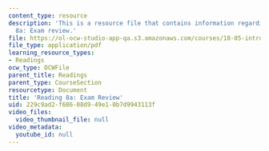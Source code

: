 ```yaml
---
content_type: resource
description: 'This is a resource file that contains information regarding reading
  8a: Exam review.'
file: https://ol-ocw-studio-app-qa.s3.amazonaws.com/courses/18-05-introduction-to-probability-and-statistics-spring-2014/229c9ad2f68608d949e10b7d9943113f_MIT18_05S14_Reading8a.pdf
file_type: application/pdf
learning_resource_types:
- Readings
ocw_type: OCWFile
parent_title: Readings
parent_type: CourseSection
resourcetype: Document
title: 'Reading 8a: Exam Review'
uid: 229c9ad2-f686-08d9-49e1-0b7d9943113f
video_files:
  video_thumbnail_file: null
video_metadata:
  youtube_id: null
---
```

